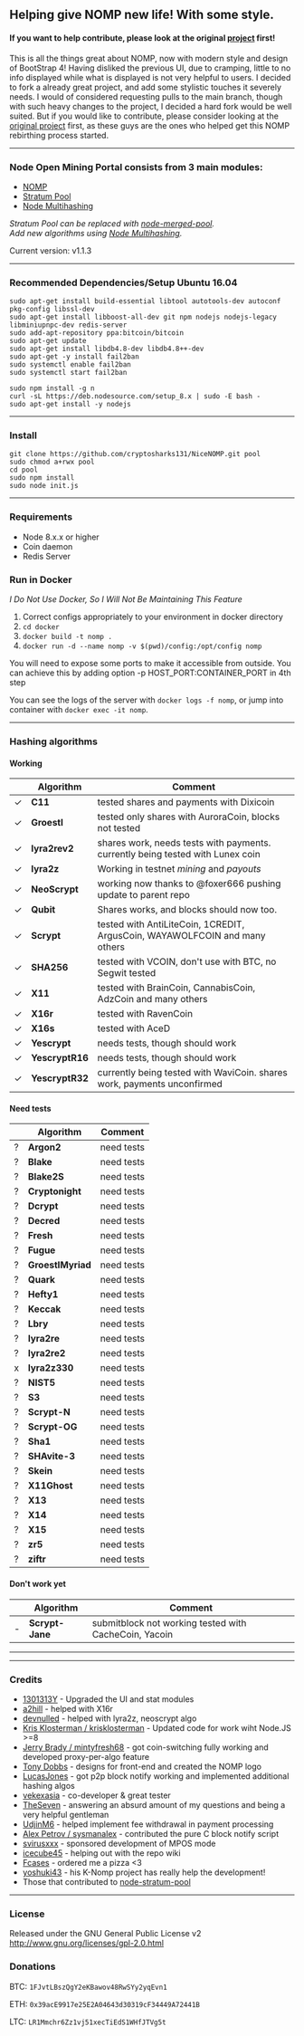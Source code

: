 ## Helping give NOMP new life! With some style.
#### If you want to help contribute, please look at the original [project](https://github.com/foxer666/node-open-mining-portal) first!

This is all the things great about NOMP, now with modern style and design of BootStrap 4! Having disliked the previous UI, due to cramping, little to no info displayed while what is displayed is not very helpful to users. I decided to fork a already great project, and add some stylistic touches it severely needs. I would of considered requesting pulls to the main branch, though with such heavy changes to the project, I decided a hard fork would be well suited. But if you would like to contribute, please consider looking at the [original project](https://github.com/foxer666/node-open-mining-portal) first, as these guys are the ones who helped get this NOMP rebirthing process started.

-------
### Node Open Mining Portal consists from 3 main modules:
* [NOMP](https://github.com/cryptosharks131/NiceNOMP)
* [Stratum Pool](https://github.com/cryptosharks131/node-stratum-pool)
* [Node Multihashing](https://github.com/cryptosharks131/node-multi-hashing)

_Stratum Pool can be replaced with [node-merged-pool](https://github.com/UNOMP/node-merged-pool)._<br>
_Add new algorithms using [Node Multihashing](https://github.com/cryptosharks131/node-multi-hashing)._

Current version: v1.1.3

-------
### Recommended Dependencies/Setup Ubuntu 16.04
```
sudo apt-get install build-essential libtool autotools-dev autoconf pkg-config libssl-dev
sudo apt-get install libboost-all-dev git npm nodejs nodejs-legacy libminiupnpc-dev redis-server
sudo add-apt-repository ppa:bitcoin/bitcoin
sudo apt-get update
sudo apt-get install libdb4.8-dev libdb4.8++-dev
sudo apt-get -y install fail2ban
sudo systemctl enable fail2ban
sudo systemctl start fail2ban

sudo npm install -g n
curl -sL https://deb.nodesource.com/setup_8.x | sudo -E bash -
sudo apt-get install -y nodejs
```

-------
### Install
```
git clone https://github.com/cryptosharks131/NiceNOMP.git pool
sudo chmod a+rwx pool
cd pool
sudo npm install
sudo node init.js
```
-------
### Requirements
* Node 8.x.x or higher
* Coin daemon
* Redis Server

### Run in Docker
_I Do Not Use Docker, So I Will Not Be Maintaining This Feature_
1) Correct configs appropriately to your environment in docker directory
2) ```cd docker```
3) ```docker build -t nomp .```
4) ```docker run -d --name nomp -v $(pwd)/config:/opt/config nomp ```

You will need to expose some ports to make it accessible from outside. You can achieve this by adding option -p HOST_PORT:CONTAINER_PORT in 4th step

You can see the logs of the server with ```docker logs -f nomp```, or jump into container with ```docker exec -it nomp```.

-------
### Hashing algorithms
#### Working
|   | Algorithm | Comment|
| ------------- | ------------- | ------------- |
| ✓ | __C11__ | tested shares and payments with Dixicoin |
| ✓ | __Groestl__ | tested only shares with AuroraCoin, blocks not tested |
| ✓ | __lyra2rev2__ | shares work, needs tests with payments. currently being tested with Lunex coin |
| ✓ | __lyra2z__ | Working in testnet *mining* and *payouts* |
| ✓ | __NeoScrypt__ | working now thanks to @foxer666 pushing update to parent repo |
| ✓ | __Qubit__ | Shares works, and blocks should now too. |
| ✓ | __Scrypt__ | tested with AntiLiteCoin, 1CREDIT, ArgusCoin, WAYAWOLFCOIN and many others |
| ✓ | __SHA256__ | tested with VCOIN, don't use with BTC, no Segwit tested |
| ✓ | __X11__ | tested with BrainCoin, CannabisCoin, AdzCoin and many others |
| ✓ | __X16r__ | tested with RavenCoin |
| ✓ | __X16s__ | tested with AceD |
| ✓ | __Yescrypt__ | needs tests, though should work |
| ✓ | __YescryptR16__ | needs tests, though should work |
| ✓ | __YescryptR32__ | currently being tested with WaviCoin. shares work, payments unconfirmed |

#### Need tests
|   | Algorithm | Comment|
| ------------- | ------------- | ------------- |
| ? | __Argon2__ | need tests |
| ? | __Blake__ | need tests |
| ? | __Blake2S__ | need tests |
| ? | __Cryptonight__ | need tests |
| ? | __Dcrypt__ | need tests |
| ? | __Decred__ | need tests |
| ? | __Fresh__ | need tests |
| ? | __Fugue__ | need tests |
| ? | __GroestlMyriad__ | need tests |
| ? | __Quark__ | need tests |
| ? | __Hefty1__ | need tests |
| ? | __Keccak__ | need tests |
| ? | __Lbry__ | need tests |
| ? | __lyra2re__ | need tests |
| ? | __lyra2re2__ | need tests |
| x | __lyra2z330__ | need tests |
| ? | __NIST5__ | need tests |
| ? | __S3__ | need tests |
| ? | __Scrypt-N__ | need tests |
| ? | __Scrypt-OG__ | need tests |
| ? | __Sha1__ | need tests |
| ? | __SHAvite-3__ | need tests |
| ? | __Skein__ | need tests |
| ? | __X11Ghost__ | need tests |
| ? | __X13__ | need tests |
| ? | __X14__ | need tests |
| ? | __X15__ | need tests |
| ? | __zr5__ | need tests |
| ? | __ziftr__ | need tests |

#### Don't work yet
|   | Algorithm | Comment|
| ------------- | ------------- | ------------- |
| - | __Scrypt-Jane__ | submitblock not working tested with CacheCoin, Yacoin |

-------

-------
### Credits
* [1301313Y](//github.com/1301313Y) - Upgraded the UI and stat modules
* [a2hill](//github.com/a2hill) - helped with X16r
* [devnulled](//github.com/devnull-ed) - helped with lyra2z, neoscrypt algo
* [Kris Klosterman / krisklosterman](https://github.com/krisklosterman) - Updated code for work wiht Node.JS >=8
* [Jerry Brady / mintyfresh68](https://github.com/bluecircle) - got coin-switching fully working and developed proxy-per-algo feature
* [Tony Dobbs](http://anthonydobbs.com) - designs for front-end and created the NOMP logo
* [LucasJones](//github.com/LucasJones) - got p2p block notify working and implemented additional hashing algos
* [vekexasia](//github.com/vekexasia) - co-developer & great tester
* [TheSeven](//github.com/TheSeven) - answering an absurd amount of my questions and being a very helpful gentleman
* [UdjinM6](//github.com/UdjinM6) - helped implement fee withdrawal in payment processing
* [Alex Petrov / sysmanalex](https://github.com/sysmanalex) - contributed the pure C block notify script
* [svirusxxx](//github.com/svirusxxx) - sponsored development of MPOS mode
* [icecube45](//github.com/icecube45) - helping out with the repo wiki
* [Fcases](//github.com/Fcases) - ordered me a pizza <3
* [yoshuki43](//github.com/yoshuki43) - his K-Nomp project has really help the development!
* Those that contributed to [node-stratum-pool](//github.com/zone117x/node-stratum-pool#credits)

-------
### License
Released under the GNU General Public License v2
http://www.gnu.org/licenses/gpl-2.0.html


### Donations


BTC: `1FJvtLBszQgY2eKBawov48RwSYy2yqEvn1`

ETH: `0x39acE9917e25E2A04643d30319cF34449A72441B`

LTC: `LR1Mmchr6Zz1vj51xecTiEdS1WHfJTVg5t`
